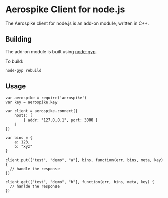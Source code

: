 # Aerospike Client for node.js

The Aerospike client for node.js is an add-on module, written in C++. 


## Building

The add-on module is built using [node-gyp](https://github.com/TooTallNate/node-gyp). 

To build:

	node-gyp rebuild



## Usage
	
	var aerospike = require('aerospike')
	var key = aerospike.key
	
	var client = aerospike.connect({
		hosts: [
			{ addr: "127.0.0.1", port: 3000 }
		]
	})
	
	var bins = {
		a: 123,
		b: "xyz"
	}

	client.put(["test", "demo", "a"], bins, function(err, bins, meta, key) {
	  // handle the response
	})
	
	client.get(["test", "demo", "b"], function(err, bins, meta, key) {
	  // hanlde the response
	})

